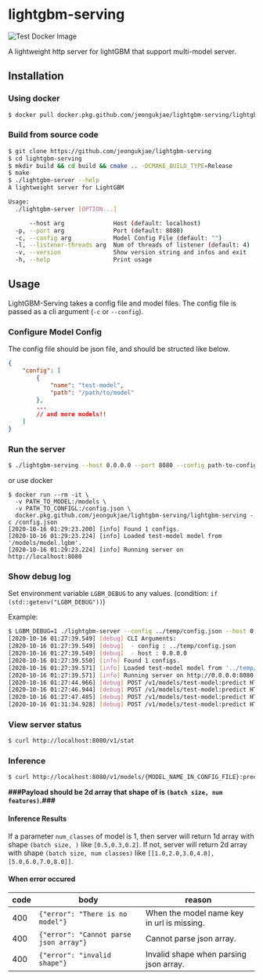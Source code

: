 # lightgbm-serving

![Test Docker Image](https://github.com/jeongukjae/lightgbm-serving/workflows/Test%20Docker%20Image/badge.svg)

A lightweight http server for lightGBM that support multi-model server.

## Installation

### Using docker

```sh
$ docker pull docker.pkg.github.com/jeongukjae/lightgbm-serving/lightgbm-serving
```

### Build from source code

```sh
$ git clone https://github.com/jeongukjae/lightgbm-serving
$ cd lightgbm-serving
$ mkdir build && cd build && cmake .. -DCMAKE_BUILD_TYPE=Release
$ make
$ ./lightgbm-server --help
A lightweight server for LightGBM

Usage:
  ./lightgbm-server [OPTION...]

      --host arg              Host (default: localhost)
  -p, --port arg              Port (default: 8080)
  -c, --config arg            Model Config File (default: "")
  -l, --listener-threads arg  Num of threads of listener (default: 4)
  -v, --version               Show version string and infos and exit
  -h, --help                  Print usage
```

## Usage

LightGBM-Serving takes a config file and model files. The config file is passed as a cli argument (`-c` or `--config`).

### Configure Model Config

The config file should be json file, and should be structed like below.

```json
{
    "config": [
        {
            "name": "test-model",
            "path": "/path/to/model"
        },
        ...
        // and more models!!
    ]
}
```

### Run the server

```sh
$ ./lightgbm-serving --host 0.0.0.0 --port 8080 --config path-to-config.json
```

or use docker

```
$ docker run --rm -it \
  -v PATH_TO_MODEL:/models \
  -v PATH_TO_CONFIGL:/config.json \
  docker.pkg.github.com/jeongukjae/lightgbm-serving/lightgbm-serving -c /config.json
[2020-10-16 01:29:23.200] [info] Found 1 configs.
[2020-10-16 01:29:23.224] [info] Loaded test-model model from '/models/model.lgbm'.
[2020-10-16 01:29:23.224] [info] Running server on http://localhost:8080
```

### Show debug log

Set environment variable `LGBM_DEBUG` to any values. (condition: `if (std::getenv("LGBM_DEBUG"))`)

Example:

```sh
$ LGBM_DEBUG=1 ./lightgbm-server --config ../temp/config.json --host 0.0.0.0
[2020-10-16 01:27:39.549] [debug] CLI Arguments:
[2020-10-16 01:27:39.549] [debug]  - config : ../temp/config.json
[2020-10-16 01:27:39.549] [debug]  - host : 0.0.0.0
[2020-10-16 01:27:39.550] [info] Found 1 configs.
[2020-10-16 01:27:39.571] [info] Loaded test-model model from '../temp/test-model'.
[2020-10-16 01:27:39.571] [info] Running server on http://0.0.0.0:8080
[2020-10-16 01:27:44.966] [debug] POST /v1/models/test-model:predict HTTP/HTTP/1.1 200 - from 127.0.0.1
[2020-10-16 01:27:46.944] [debug] POST /v1/models/test-model:predict HTTP/HTTP/1.1 200 - from 127.0.0.1
[2020-10-16 01:27:47.485] [debug] POST /v1/models/test-model:predict HTTP/HTTP/1.1 200 - from 127.0.0.1
[2020-10-16 01:31:34.928] [debug] POST /v1/models/test-model:predict HTTP/HTTP/1.1 400 - from 127.0.0.1
```

### View server status

```sh
$ curl http://localhost:8080/v1/stat
```

### Inference

```sh
$ curl http://localhost:8080/v1/models/{MODEL_NAME_IN_CONFIG_FILE}:predict -d "[[1,2,3,4,5], [1,2,3,4,5]]"
```

**###Payload should be 2d array that shape of is `(batch size, num features)`.###**

#### Inference Results

If a parameter `num_classes` of model is 1, then server will return 1d array with shape `(batch size, )` like `[0.5,0.3,0.2]`. If not, server will return 2d array with shape `(batch size, num classes)` like `[[1.0,2.0,3.0,4.0],[5.0,6.0,7.0,8.0]]`.

#### When error occured

| code | body                                   | reason                                     |
| ---- | -------------------------------------- | ------------------------------------------ |
| 400  | `{"error": "There is no model"}`       | When the model name key in url is missing. |
| 400  | `{"error": "Cannot parse json array"}` | Cannot parse json array.                   |
| 400  | `{"error": "invalid shape"}`           | Invalid shape when parsing json array.     |
